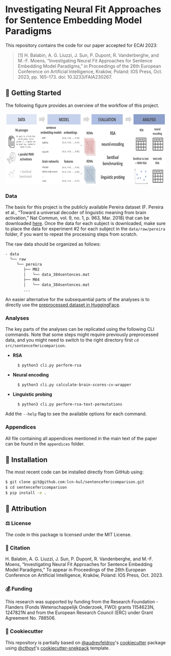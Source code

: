 # Investigating Neural Fit Approaches for Sentence Embedding Model Paradigms

This repository contains the code for our paper accepted for ECAI 2023:
> [1] H. Balabin, A. G. Liuzzi, J. Sun, P. Dupont, R. Vanderberghe, and M.-F. Moens, “Investigating Neural Fit Approaches 
> for Sentence Embedding Model Paradigms,” in Proceedings of the 26th European Conference on Artificial Intelligence, 
> Kraków, Poland: IOS Press, Oct. 2023, pp. 165–173. doi: 10.3233/FAIA230267.


## 💪 Getting Started

The following figure provides an overview of the workflow of this project.

<p align="center">
  <img src="images/workflow.png" height="225">
</p>

### Data

The basis for this project is the publicly available Pereira dataset (F. Pereira et al., “Toward a universal decoder of 
linguistic meaning from brain activation,” Nat Commun, vol. 9, no. 1, p. 963, Mar. 2018) that can be downloaded 
[here](https://evlab.mit.edu/sites/default/files/documents/index2.html). Once the data for each subject is downloaded,
make sure to place the data for experiment #2 for each subject in the `data/raw/pereira` folder, if you want to repeat
the processing steps from scratch. 

The raw data should be organized as follows:
```
- data
  └── raw
     └── pereira
        ├── M02
        │   └── data_384sentences.mat
        ├── M04
        │   └── data_384sentences.mat
        ...
```

An easier alternative for the subsequential parts of the analyses is to directly use the 
[preprocessed dataset in HuggingFace](https://huggingface.co/datasets/helena-balabin/pereira_fMRI_passages).

### Analyses

The key parts of the analyses can be replicated using the following CLI commands. Note that some steps might require 
previously preprocessed data, and you might need to switch to the right directory first `cd src/sentencefmricomparison`.
- **RSA**
  ```shell
    $ python3 cli.py perform-rsa
  ```
- **Neural encoding**
  ```shell
    $ python3 cli.py calculate-brain-scores-cv-wrapper 
  ```
- **Linguistic probing**
  ```shell
    $ python3 cli.py perform-rsa-text-permutations
  ```
Add the `--help` flag to see the available options for each command.

### Appendices

All file containing all appendices mentioned in the main text of the paper can be found in the `appendices` folder.

## 🚀 Installation

The most recent code can be installed directly from GitHub using:

```bash
$ git clone git@github.com:lcn-kul/sentencefmricomparison.git
$ cd sentencefmricomparison
$ pip install -e .
```
## 👋 Attribution

### ⚖️ License

The code in this package is licensed under the MIT License.

### 📖 Citation

H. Balabin, A. G. Liuzzi, J. Sun, P. Dupont, R. Vandenberghe, and M.-F. Moens, “Investigating Neural Fit Approaches for 
Sentence Embedding Model Paradigms,” To appear in Proceedings of the 26th European Conference on Artificial 
Intelligence, Kraków, Poland: IOS Press, Oct. 2023.

### 💰 Funding

This research was supported by funding from the Research Foundation - Flanders (Fonds Wetenschappelijk Onderzoek, FWO) 
grants 1154623N, 1247821N and from the European Research Council (ERC) under Grant Agreement No. 788506.

### 🍪 Cookiecutter

This repository is partially based on [@audreyfeldroy](https://github.com/audreyfeldroy)'s
[cookiecutter](https://github.com/cookiecutter/cookiecutter) package using [@cthoyt](https://github.com/cthoyt)'s
[cookiecutter-snekpack](https://github.com/cthoyt/cookiecutter-snekpack) template.
